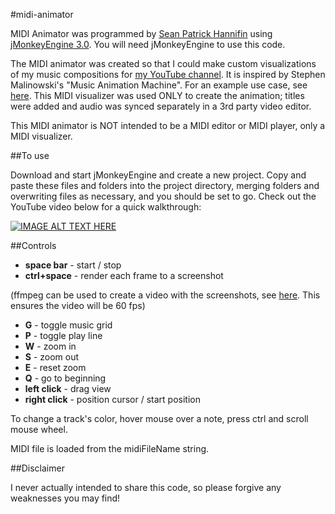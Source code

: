 #midi-animator

MIDI Animator was programmed by [Sean Patrick Hannifin](http://www.wizardwalk.com/) using [jMonkeyEngine 3.0](http://www.jmonkeyengine.org). You will need jMonkeyEngine to use this code.

The MIDI animator was created so that I could make custom visualizations of my music compositions for [my YouTube channel](http://www.youtube.com/wizardwalk). It is inspired by Stephen Malinowski's "Music Animation Machine". For an example use case, see [here](https://www.youtube.com/watch?v=hNEt7KOGing). This MIDI visualizer was used ONLY to create the animation; titles were added and audio was synced separately in a 3rd party video editor.

This MIDI animator is NOT intended to be a MIDI editor or MIDI player, only a MIDI visualizer.

##To use

Download and start jMonkeyEngine and create a new project. Copy and paste these files and folders into the project directory, merging folders and overwriting files as necessary, and you should be set to go. Check out the YouTube video below for a quick walkthrough:

[![IMAGE ALT TEXT HERE](https://img.youtube.com/vi/IcsnUmPj3dI/0.jpg)](https://www.youtube.com/watch?v=IcsnUmPj3dI)

##Controls

* **space bar** - start / stop
* **ctrl+space** - render each frame to a screenshot

(ffmpeg can be used to create a video with the screenshots, see [here](http://hamelot.io/visualization/using-ffmpeg-to-convert-a-set-of-images-into-a-video/). This ensures the video will be 60 fps)

* **G** - toggle music grid
* **P** - toggle play line
* **W** - zoom in
* **S** - zoom out
* **E** - reset zoom
* **Q** - go to beginning
* **left click** - drag view
* **right click** - position cursor / start position

To change a track's color, hover mouse over a note, press ctrl and scroll mouse wheel.

MIDI file is loaded from the midiFileName string.

##Disclaimer

I never actually intended to share this code, so please forgive any weaknesses you may find!
